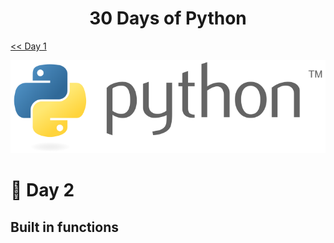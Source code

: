 <h1 align="center">30 Days of Python</h1>

[<< Day 1](https://github.com/cjgamos/30-Days-of-Python)

<p align="center">
    <img src="https://github.com/cjgamos/30-Days-of-Python/blob/main/img/729px-Python_logo_and_wordmark.svg.png">
</p>

# 📘 Day 2

## Built in functions
